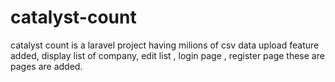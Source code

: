# catalyst-count
catalyst count is a laravel project having milions of csv data upload feature added, display list of company, edit list , login page , register page these are pages are added. 
